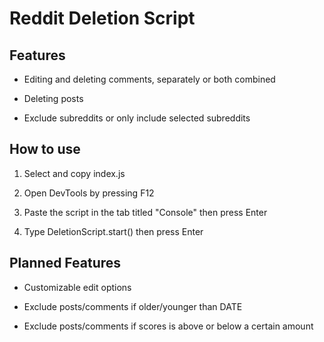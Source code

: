 # Reddit Deletion Script

## Features

- Editing and deleting comments, separately or both combined

- Deleting posts

- Exclude subreddits or only include selected subreddits

## How to use

1. Select and copy index.js

2. Open DevTools by pressing F12

3. Paste the script in the tab titled "Console" then press Enter

4. Type DeletionScript.start() then press Enter

## Planned Features

- Customizable edit options

- Exclude posts/comments if older/younger than DATE

- Exclude posts/comments if scores is above or below a certain amount
